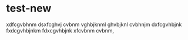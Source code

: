 # test-new
xdfcgvbhnm
dsxfcghvj
cvbnm
vghbjknml
ghvbjknl
cvbhnjm
dxfcgvhbjnk
fxdcgvhbjnkm
fdxcgvhbjnk
xfcvbnm
cvbnm,
